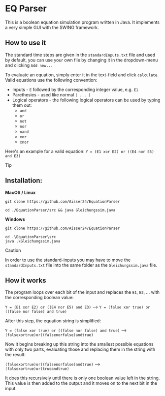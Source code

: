 # EQ Parser
This is a boolean equation simulation program written in Java. It implements a very simple GUI with the SWING framework.

## How to use it
The standard time steps are given in the `standardInputs.txt` file and used by default, you can use your own file by changing it in the dropdown-menu and clicking `Add new...`

To evaluate an equation, simply enter it in the text-field and click `calculate`.
Valid equations use the following convention:

* Inputs - `E` followed by the corresponding integer value, e.g. `E1`
* Parethesies - used like normal `( ... )`
* Logical operators - the following logical operators can be used by typing them out:
  - `and`
  - `or`
  - `not`
  - `nor`
  - `nand`
  - `xor`
  - `xnor`
 
Here's an example for a valid equation:
`Y = (E1 xor E2) or ((E4 nor E5) and E3)`

> [!TIP]
> ## Installation:
>
> **MacOS / Linux**
> ```
> git clone https://github.com/Aisser24/EquationParser
> ```
> ```
> cd ./EquationParser/src && java Gleichungssim.java
> ```
>
> **Windows**
> ```
> git clone https://github.com/Aisser24/EquationParser
> ```
> ```
> cd .\EquationParser\src
> java .\Gleichungssim.java
> ```



> [!CAUTION]
> In order to use the standard-inputs you may have to move the `standardInputs.txt` file into the same folder as the `Gleichungssim.java` file.

## How it works
The program loops over each bit of the input and replaces the `E1`, `E2`, ... with the corresponding boolean value:

`Y = (E1 xor E2) or ((E4 nor E5) and E3)` --> `Y = (false xor true) or ((false nor false) and true)`

After this step, the equation string is simplified:

`Y = (false xor true) or ((false nor false) and true)` --> `(falsexortrue)or((falsenorfalse)andtrue)`

Now it begins breaking up this string into the smallest possible equations with only two parts, evaluating those and replacing them in the string with the result:

`(falsexortrue)or((falsenorfalse)andtrue)` --> `(falsexortrue)or(trueandtrue)`

It does this recursively until there is only one boolean value left in the string. This value is then added to the output and it moves on to the next bit in the input.
